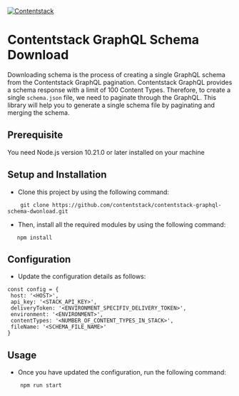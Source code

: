 [![Contentstack](https://www.contentstack.com/docs/static/images/contentstack.png)](https://www.contentstack.com/)

# Contentstack GraphQL Schema Download
Downloading schema is the process of creating a single GraphQL schema from the Contentstack GraphQL pagination.
Contentstack GraphQL provides a schema response with a limit of 100 Content Types. Therefore, to create a single ```schema.json``` file, we need to paginate through the GraphQL. This library will help you to generate a single schema file by paginating and merging the schema.

## Prerequisite
You need Node.js version 10.21.0 or later installed on your machine

## Setup and Installation
 - Clone this project by using the following command:
```
    git clone https://github.com/contentstack/contentstack-graphql-schema-dwonload.git
```
 - Then, install all the required modules by using the following command:
 ```
    npm install
 ```
 
## Configuration
 - Update the configuration details as follows:
 ```
const config = {
  host: '<HOST>',
  api_key: '<STACK_API_KEY>',
  deliveryToken: '<ENVIRONMENT_SPECIFIV_DELIVERY_TOKEN>',
  environment: '<ENVIRONMENT>',
  contentTypes: '<NUMBER_OF_CONTENT_TYPES_IN_STACK>',
  fileName: '<SCHEMA_FILE_NAME>'
}
 ```
 
## Usage
 - Once you have updated the configuration, run the following command:
```
    npm run start
```
